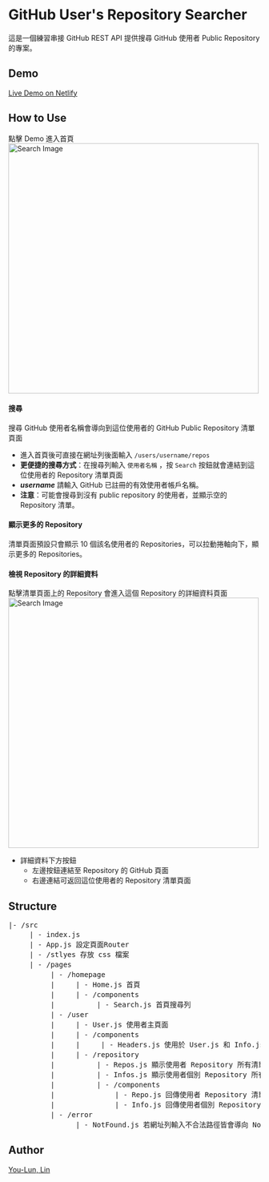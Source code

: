 # GitHub User's Repository Searcher

這是一個練習串接 GitHub REST API 提供搜尋 GitHub 使用者 Public Repository 的專案。

## Demo

[Live Demo on Netlify](https://github-restapi-react.netlify.app/)

## How to Use

點擊 Demo 進入首頁
<br/>
<img src="https://i.imgur.com/5bsz4Ln.png" alt="Search Image" style="width: 500px;"/>

#### 搜尋

搜尋 GitHub 使用者名稱會導向到這位使用者的 GitHub Public Repository 清單頁面

- 進入首頁後可直接在網址列後面輸入 `/users/username/repos`
- <span style="font-weight: bolder;">更便捷的搜尋方式</span>：在搜尋列輸入 `使用者名稱` ，按 `Search` 按鈕就會連結到這位使用者的 Repository 清單頁面
- **_username_** 請輸入 GitHub 已註冊的有效使用者帳戶名稱。
- <span style="font-weight: bolder;">注意</span>：可能會搜尋到沒有 public repository 的使用者，並顯示空的 Repository 清單。

#### 顯示更多的 Repository

清單頁面預設只會顯示 10 個該名使用者的 Repositories，可以拉動捲軸向下，顯示更多的 Repositories。

#### 檢視 Repository 的詳細資料

點擊清單頁面上的 Repository 會進入這個 Repository 的詳細資料頁面
<br/>
<img src="https://i.imgur.com/vPWruTz.png" alt="Search Image" style="width: 500px;"/>

- 詳細資料下方按鈕
  - 左邊按鈕連結至 Repository 的 GitHub 頁面
  - 右邊連結可返回這位使用者的 Repository 清單頁面

## Structure

<pre>
|- /src
　　　| - index.js
　　　| - App.js 設定頁面Router
　　　| - /stlyes 存放 css 檔案
　　　| - /pages
　　　　　　| - /homepage
　　　　　　|　　　| - Home.js 首頁
　　　　　　|　　　| - /components
　　　　　　|　　　　　　| - Search.js 首頁搜尋列
　　　　　　| - /user
　　　　　　|　　　| - User.js 使用者主頁面
　　　　　　|　　　| - /components
　　　　　　|　　　|　　　| - Headers.js 使用於 User.js 和 Info.js 的頁面標頭(顯示查詢的使用者名稱)
　　　　　　|　　　| - /repository
　　　　　　|　　　　　　| - Repos.js 顯示使用者 Repository 所有清單項目主畫面
　　　　　　|　　　　　　| - Infos.js 顯示使用者個別 Repository 所有詳細資料項目主畫面
　　　　　　|　　　　　　| - /components
　　　　　　|　　　　　　 　　| - Repo.js 回傳使用者 Repository 清單項目
　　　　　　|　　　　　　 　　| - Info.js 回傳使用者個別 Repository 詳細資料項目
　　　　　　| - /error
　　　　　　 　　　| - NotFound.js 若網址列輸入不合法路徑皆會導向 NotFound 頁面
</pre>

## Author

[You-Lun, Lin](https://urlun0404.netlify.app/index.html)
